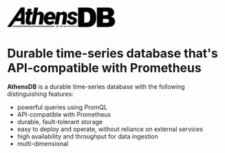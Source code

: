 <img src="images/athensdb.svg" alt="AthensDB logo" width="50%">

# Durable time-series database that's API-compatible with Prometheus

**AthensDB** is a durable time-series database with the following
distinguishing features:

* powerful queries using PromQL
* API-compatible with Prometheus
* durable, fault-tolerant storage
* easy to deploy and operate, without reliance on external services
* high availability and throughput for data ingestion
* multi-dimensional
